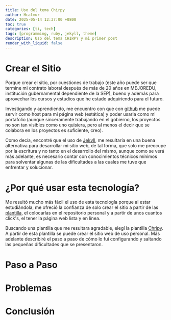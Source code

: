 ```yaml
---
title: Uso del tema Chirpy
author: Hcalmur
date: 2025-05-14 12:37:00 +0800
toc: true
categories: [ti, tech]
tags: [programming, ruby, jekyll, theme]
description: Uso del tema CHIRPY y mi primer post
render_with_liquid: false
---
```


# Crear el Sitio

Porque crear el sitio, por cuestiones de trabajo (este año puede ser que termine mi contrato laboral después de más de 20 años en MEJOREDU, institución gubernamental dependiente de la SEP), bueno y además para aprovechar los cursos y estudios que he estado adquiriendo para el futuro.

Investigando y aprendiendo, me encuentro con que con [github](https://github.com) me puede servir como host para mi página web (estática) y poder usarla como mi portafolio (aunque sinceramente trabajando en el gobierno, los proyectos no son tan visibles como uno quisiera, pero al menos el decir que se colabora en los proyectos es suficiente, creo).

Como decía, encontré que el uso de [Jekyll](https://jekyllrb.com/), me resultaría en una buena alternativa para desarrollar mi sitio web, de tal forma, que solo me preocupe por la escritura y no tanto en el desarrollo del mismo, aunque como se verá más adelante, es necesario contar con conocimientos técnicos mínimos para solventar algunas de las dificultades a las cuales me tuve que enfrentar y solucionar.


# ¿Por qué usar esta tecnología?

Me resultó mucho más fácil el uso de esta tecnología porque al estar estudiándola, me ofreció la confianza de solo crear el sitio a  partir de las [plantilla](http://jekyllthemes.org/), el colocarlas  en el repositorio personal y a partir de unos cuantos click's, el tener la página web lista y en línea.

Buscando una plantilla que me resultara agradable, elegí la plantilla [Chripy](https://github.com/cotes2020/chirpy-starter). A partir de esta plantilla se puede crear el sitio web de uso personal. Más adelante describiré el paso a paso de cómo lo fui configurando y saltando las pequeñas dificultades que se presentaron.

# Paso a Paso

# Problemas

# Conclusión
